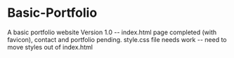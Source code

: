 # Basic-Portfolio
A basic portfolio website
Version 1.0 -- index.html page completed (with favicon), contact and portfolio pending.
style.css file needs work -- need to move styles out of index.html
